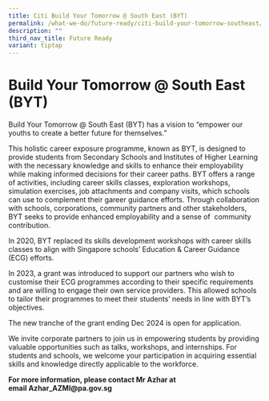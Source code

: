 ```yaml
---
title: Citi Build Your Tomorrow @ South East (BYT)
permalink: /what-we-do/future-ready/citi-build-your-tomorrow-southeast/
description: ""
third_nav_title: Future Ready
variant: tiptap
---
```

<h1>Build Your Tomorrow @ South East (BYT)</h1>
<p>Build Your Tomorrow @ South East (BYT) has a vision to “empower our youths
to create a better future for themselves.”</p>
<p>This holistic career exposure programme, known as BYT, is designed to
provide students from Secondary Schools and Institutes of Higher Learning
with the necessary knowledge and skills to enhance their employability
while making informed decisions for their career paths. BYT offers a range
of activities, including career skills classes, exploration workshops,
simulation exercises, job attachments and company visits, which schools
can use to complement their gareer guidance efforts. Through collaboration
with schools, corporations, community partners and other stakeholders,
BYT seeks to provide enhanced employability and a sense of &nbsp;community
contribution.</p>
<p>In 2020, BYT replaced its skills development workshops with career skills
classes to align with Singapore schools’ Education &amp; Career Guidance
(ECG) efforts.</p>
<p>In 2023, a grant was introduced to support our partners who wish to customise
their ECG programmes according to their specific requirements and are willing
to engage their own service providers. This allowed schools to tailor their
programmes to meet their students’ needs in line with BYT’s objectives.</p>
<p>The new tranche of the grant ending Dec 2024 is open for application.</p>
<p>We invite corporate partners to join us in empowering students by providing
valuable opportunities such as talks, workshops, and internships. For students
and schools, we welcome your participation in acquiring essential skills
and knowledge directly applicable to the workforce.</p>
<p><strong>For more information, please contact Mr Azhar at email&nbsp;<a rel="noopener noreferrer nofollow" target="_blank">Azhar_AZMI@pa.gov.sg</a></strong>
</p>
<p><a href="https://staging-lite.d1ve2t3azudaww.amplifyapp.com/what-we-do/future-ready/sfa/" rel="noopener noreferrer nofollow" target="_blank"><br></a>
</p>